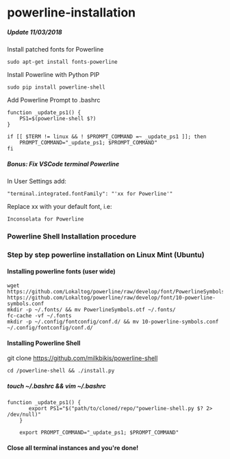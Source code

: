 powerline-installation
======================

##### Update 11/03/2018

Install patched fonts for Powerline
```
sudo apt-get install fonts-powerline
```

Install Powerline with Python PIP

```
sudo pip install powerline-shell
```

Add Powerline Prompt to .bashrc

```
function _update_ps1() {
    PS1=$(powerline-shell $?)
}

if [[ $TERM != linux && ! $PROMPT_COMMAND =~ _update_ps1 ]]; then
    PROMPT_COMMAND="_update_ps1; $PROMPT_COMMAND"
fi
```

##### Bonus: Fix VSCode terminal Powerline

In User Settings add:
```
"terminal.integrated.fontFamily": "'xx for Powerline'"
```
Replace xx with your default font, i.e:

``` Inconsolata for Powerline ```


### Powerline Shell Installation procedure
### Step by step powerline installation on Linux Mint (Ubuntu)

#### Installing powerline fonts (user wide)

	wget https://github.com/Lokaltog/powerline/raw/develop/font/PowerlineSymbols.otf https://github.com/Lokaltog/powerline/raw/develop/font/10-powerline-symbols.conf
	mkdir -p ~/.fonts/ && mv PowerlineSymbols.otf ~/.fonts/
	fc-cache -vf ~/.fonts
	mkdir -p ~/.config/fontconfig/conf.d/ && mv 10-powerline-symbols.conf ~/.config/fontconfig/conf.d/

#### Installing Powerline Shell

git clone https://github.com/milkbikis/powerline-shell

	cd /powerline-shell && ./install.py


##### touch ~/.bashrc && vim ~/.bashrc

	function _update_ps1() {
	       export PS1="$("path/to/cloned/repo/"powerline-shell.py $? 2> /dev/null)"
	    }

	    export PROMPT_COMMAND="_update_ps1; $PROMPT_COMMAND"

#### Close all terminal instances and you're done!
